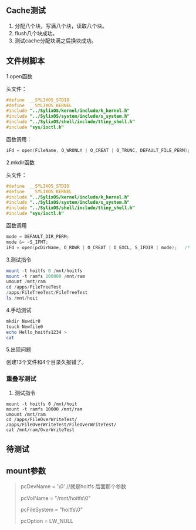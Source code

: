 ## Cache测试

1. 分配八个块，写满八个块，读取八个块。
2. flush八个块成功。
3. 测试cache分配块满之后换块成功。



## 文件树脚本

1.open函数

头文件：

```c
#define  __SYLIXOS_STDIO
#define  __SYLIXOS_KERNEL
#include "../SylixOS/kernel/include/k_kernel.h"
#include "../SylixOS/system/include/s_system.h"
#include "../SylixOS/shell/include/ttiny_shell.h"
#include "sys/ioctl.h"
```

函数调用：

```C
iFd = open(FileName, O_WRONLY | O_CREAT | O_TRUNC, DEFAULT_FILE_PERM);
```

2.mkdir函数

头文件：

```c
#define  __SYLIXOS_STDIO
#define  __SYLIXOS_KERNEL
#include "../SylixOS/kernel/include/k_kernel.h"
#include "../SylixOS/system/include/s_system.h"
#include "../SylixOS/shell/include/ttiny_shell.h"
#include "sys/ioctl.h"
```

函数调用

```c
mode = DEFAULT_DIR_PERM;
mode &= ~S_IFMT;
iFd = open(pcDirName, O_RDWR | O_CREAT | O_EXCL, S_IFDIR | mode);   /*  排他性创建  */
```

3.测试指令

```powershell
mount -t hoitfs 0 /mnt/hoitfs
mount -t ramfs 100000 /mnt/ram
umount /mnt/ram
cd /apps/FileTreeTest
/apps/FileTreeTest/FileTreeTest
ls /mnt/hoit
```

4.手动测试

```powershell
mkdir Newdir0
touch Newfile0
echo Hello_hoitfs1234 >
cat 
```

5.出现问题

创建13个文件和4个目录久报错了。

### 重叠写测试

1. 测试指令

```
mount -t hoitfs 0 /mnt/hoit
mount -t ramfs 10000 /mnt/ram
umount /mnt/ram
cd /apps/FileOverWriteTest/
/apps/FileOverWriteTest/FileOverWriteTest/
cat /mnt/ram/OverWriteTest
```



## 待测试

## mount参数

> pcDevName = '\0' //就是hoitfs 后面那个参数
>
> pcVolName = "/mnt/hoitfs\0"
>
> pcFileSystem = "hoitfs\0"
>
> pcOption = LW_NULL

